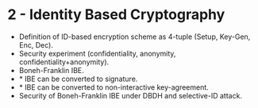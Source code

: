 # 2 - Identity Based Cryptography

* Definition of ID-based encryption scheme as 4-tuple (Setup, Key-Gen, Enc, Dec).
* Security experiment (confidentiality, anonymity, confidentiality+anonymity).
* Boneh-Franklin IBE.
* \* IBE can be converted to signature.
* \* IBE can be converted to non-interactive key-agreement.
* Security of Boneh-Franklin IBE under DBDH and selective-ID attack.
